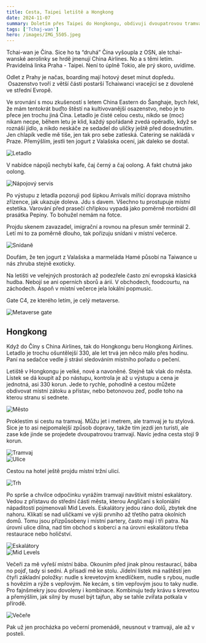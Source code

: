 ```yaml
---
title: Cesta, Taipei letiště a Hongkong
date: 2024-11-07
summary: Doletím přes Taipei do Hongkongu, obdivuji dvoupatrovou tramvaj a eskalátory.
tags: ['Tchaj-wan']
hero: /images/IMG_5505.jpeg
---
```


Tchai-wan je Čína. Sice ho ta “druhá” Čína vyšoupla z OSN, ale tchai-wanské aerolinky se hrdě jmenují China Airlines. No a s těmi letím. Pravidelná linka Praha - Taipei. Není to úplně Tokio, ale prý skoro, uvidíme.

Odlet z Prahy je načas, boarding mají hotový deset minut dopředu.  Osazenstvo tvoří z větší části postarší Tchaiwanci vracející se z dovolené ve střední Evropě.

Ve srovnání s mou zkušeností s letem China Eastern do Šanghaje, bych řekl, že mám tentokrát buďto štěstí na kultivovanější osazenstvo, nebo je to přece jen trochu jiná Čína. Letadlo je čisté celou cestu, nikdo se (moc) nikam necpe, během letu je klid, každý spořádaně zvedá opěradlo, když se roznáší jídlo, a nikdo neskáče ze sedadel do uličky ještě před dosednutím. Jen chlapík vedle mě tiše, jen tak pro sebe zatleská. Catering se nakládá v Praze. Přemýšlím, jestli ten jogurt z Valašska ocení, jak daleko se dostal.

![Letadlo](/images/IMG_5491.jpeg)

V nabídce nápojů nechybí kafe, čaj černý a čaj oolong. A fakt chutná jako oolong.

![Nápojový servis](/images/IMG_5490.jpeg)

Po výstupu z letadla pozoruji pod šipkou Arrivals mířící doprava místního zřízence, jak ukazuje doleva. Jdu s davem. Všechno tu prostupuje místní estetika. Varování před prasečí chřipkou vypadá jako poměrně morbidní díl prasátka Pepiny. To bohužel nemám na fotce.

Projdu skenem zavazadel, imigrační a rovnou na přesun směr terminál 2. Letí mi to za poměrně dlouho, tak pořizuju snídani v místní večerce.

![Snídaně](/images/IMG_5495.jpeg)

Doufám, že ten jogurt z Valašska a marmeláda Hamé působí na Taiwance u nás zhruba stejně exoticky.

Na letišti ve veřejných prostorách až podezřele často zní evropská klasická hudba. Nebojí se ani operních sborů a árií. V obchodech, foodcourtu, na záchodech. Aspoň v místní večerce jela lokální popmusic.

Gate C4, ze kterého letím, je celý metaverse.

![Metaverse gate](/images/IMG_5498.jpeg)

## Hongkong

Když do Číny s China Airlines, tak do Hongkongu beru Hongkong Airlines. Letadlo je trochu ošuntělejší 330, ale let trvá jen něco málo přes hodinu. Paní na sedačce vedle ji stráví sledováním místního pořadu o pečení.

Letiště v Hongkongu je velké, nové a navoněné. Stejně tak vlak do města. Lístek se dá koupit až po nástupu, kontrola je až u výstupu a cena je jednotná, asi 330 korun. Jede to rychle, pohodlně a cestou můžete obdivovat místní zátoku a přístav, nebo betonovou zeď, podle toho na kterou stranu si sednete.

![Město](/images/IMG_5505.jpeg)

Proklestím si cestu na tramvaj. Můžu jet i metrem, ale tramvaj je tu stylová. Sice je to asi nejpomalejší způsob dopravy, takže tím jezdí jen turisti, ale zase kde jinde se projedete dvoupatrovou tramvají. Navíc jedna cesta stojí 9 korun.

![Tramvaj](/images/IMG_5511.jpeg)  
![Ulice](/images/IMG_5507.jpeg)

Cestou na hotel ještě projdu místní tržní ulicí.

![Trh](/images/IMG_5513.jpeg)

Po sprše a chvilce odpočinku vyrážím tramvají navštívit místní eskalátory. Vedou z přístavu do střední části města, kterou Angličani s koloniální nápaditostí pojmenovali Mid Levels. Eskalátory jedou ráno dolů, zbytek dne nahoru. Klikatí se nad uličkami ve výši prvního až třetího patra okolních domů. Tomu jsou přizpůsobeny i místní partery, často mají i tři patra. Na úrovni ulice dílna, nad tím obchod s koberci a na úrovni eskalátoru třeba restaurace nebo holičství.

![Eskalátory](/images/IMG_5518.jpeg)  
![Mid Levels](/images/IMG_5521.jpeg)

Večeři za mě vyřeší místní bába. Okouním před jinak plnou restaurací, bába no pojď, tady si sedni. A přisadí mě ke stolu. Jídelní lístek má naštěstí jen čtyři základní položky: nudle s krevetovým knedlíčkem, nudle s rybou, nudle s hovězím a rýže s vepřovým. Ne kecám, s tím vepřovým jsou to taky nudle. Pro fajnšmekry jsou dovoleny i kombinace. Kombinuju tedy krávu s krevetou a přemýšlím, jak silný by musel být tajfun, aby se tahle zvířata potkala v přírodě.

![Večeře](/images/IMG_5523.jpeg)

Pak už jen procházka po večerní promenádě, neusnout v tramvaji, ale až v posteli.
